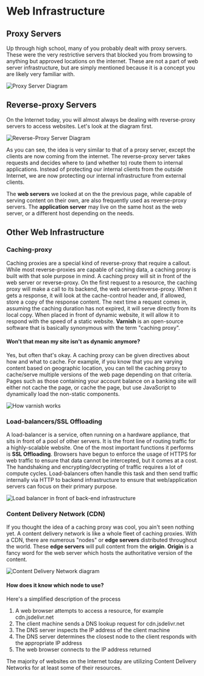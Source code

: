 # Web Infrastructure
## Proxy Servers
Up through high school, many of you probably dealt with proxy servers.  These were the very restrictive servers that blocked you from browsing to anything but approved locations on the internet.  These are not a part of web server infrastructure, but are simply mentioned because it is a concept you are likely very familiar with.

![Proxy Server Diagram](../Images/ProxyServer.jpg)

## Reverse-proxy Servers
On the Internet today, you will almost always be dealing with reverse-proxy servers to access websites.  Let's look at the diagram first.

![Reverse-Proxy Server Diagram](../Images/ReverseProxyServer.jpg)

As you can see, the idea is very similar to that of a proxy server, except the clients are now coming from the internet.  The reverse-proxy server takes requests and decides where to (and whether to) route them to internal applications.  Instead of protecting our internal clients from the outside Internet, we are now protecting our internal infrastructure from external clients.  

The **web servers** we looked at on the the previous page, while capable of serving content on their own, are also frequently used as reverse-proxy servers.  The **application server** may live on the same host as the web server, or a different host depending on the needs.

## Other Web Infrastructure



### Caching-proxy
Caching proxies are a special kind of reverse-proxy that require a callout.  While most reverse-proxies are capable of caching data, a caching proxy is built with that sole purpose in mind.  A caching proxy will sit in front of the web server or reverse-proxy.  On the first request to a resource, the caching proxy will make a call to its backend, the web server/reverse-proxy.  When it gets a response, it will look at the cache-control header and, if allowed, store a copy of the response content.  The next time a request comes in, assuming the caching duration has not expired, it will serve directly from its local copy.  When placed in front of dynamic website, it will allow it to respond with the speed of a static website.  **Varnish** is an open-source software that is basically synonymous with the term "caching proxy".

#### Won't that mean my site isn't as dynamic anymore?
Yes, but often that's okay.  A caching proxy can be given directives about how and what to cache.  For example, if you know that you are varying content based on geographic location, you can tell the caching proxy to cache/serve multiple versions of the web page depending on that criteria.   Pages such as those containing your account balance on a banking site will either not cache the page, or cache the page, but use JavaScript to dynamically load the non-static components.

![How varnish works](../Images/varnish.jpg)

### Load-balancers/SSL Offloading
A load-balancer is a service, often running on a hardware appliance, that sits in front of a pool of other servers.  It is the front line of routing traffic for a highly-scalable website.  One of the most important functions it performs is **SSL Offloading**.  Browsers have begun to enforce the usage of HTTPS for web traffic to ensure that data cannot be intercepted, but it comes at a cost.  The handshaking and encrypting/decrypting of traffic requires a lot of compute cycles.  Load-balancers often handle this task and then send traffic internally via HTTP to backend infrastructure to ensure that web/application servers can focus on their primary purpose.

![Load balancer in front of back-end infrastructure](../Images/LoadBalancer.png)


### Content Delivery Network (CDN)
If you thought the idea of a caching proxy was cool, you ain't seen nothing yet.  A content delivery network is like a whole fleet of caching proxies.  With a CDN, there are numerous "nodes" or **edge servers** distributed throughout the world.  These **edge servers** will pull content from the **origin**.  **Origin** is a fancy word for the web server which hosts the authoritative version of the content.

![Content Delivery Network diagram](../Images/cdn.jpg)

#### How does it know which node to use?
Here's a simplified description of the process
1. A web browser attempts to access a resource, for example cdn.jsdelivr.net
1. The client machine sends a DNS lookup request for cdn.jsdelivr.net
1. The DNS server inspects the IP address of the client machine
1. The DNS server determines the closest node to the client responds with the appropriate IP address
1. The web browser connects to the IP address returned

 The majority of websites on the Internet today are utilizing Content Delivery Networks for at least some of their resources.